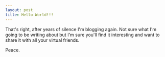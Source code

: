 ```yaml
---
layout: post
title: Hello World!!!
---
```


That's right, after years of silence I'm blogging again. Not sure what I'm going to be writing about but I'm sure you'll find it interesting and want to share it with all your virtual friends.

Peace.
